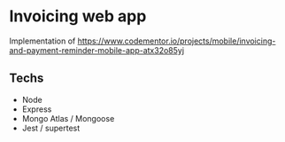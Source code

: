 # Invoicing web app

Implementation of
https://www.codementor.io/projects/mobile/invoicing-and-payment-reminder-mobile-app-atx32o85yj

## Techs
* Node
* Express
* Mongo Atlas / Mongoose
* Jest / supertest